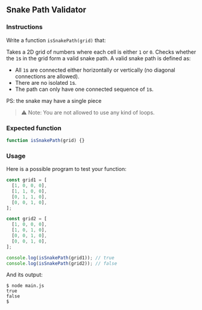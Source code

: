 ## Snake Path Validator

### Instructions

Write a function `isSnakePath(grid)` that:

Takes a 2D grid of numbers where each cell is either `1` or `0`.
Checks whether the `1`s in the grid form a valid snake path. A valid snake path is defined as:

- All `1`s are connected either horizontally or vertically (no diagonal connections are allowed).
- There are no isolated `1`s.
- The path can only have one connected sequence of `1`s.

PS: the snake may have a single piece

> ⚠️ Note: You are not allowed to use any kind of loops.

### Expected function

```js
function isSnakePath(grid) {}
```

### Usage

Here is a possible program to test your function:

```js
const grid1 = [
  [1, 0, 0, 0],
  [1, 1, 0, 0],
  [0, 1, 1, 0],
  [0, 0, 1, 0],
];

const grid2 = [
  [1, 0, 0, 0],
  [1, 0, 1, 0],
  [0, 0, 1, 0],
  [0, 0, 1, 0],
];

console.log(isSnakePath(grid1)); // true
console.log(isSnakePath(grid2)); // false
```

And its output:

```console
$ node main.js
true
false
$
```